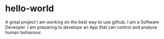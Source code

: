 # hello-world
A great project
I am working on the best way to use github. I am a Software Deveoper. I am preparing to develope an App that can control and analyse human behaviour.
